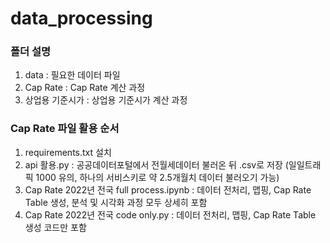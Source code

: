 # data_processing
### 폴더 설명
1. data : 필요한 데이터 파일
2. Cap Rate : Cap Rate 계산 과정
3. 상업용 기준시가 : 상업용 기준시가 계산 과정
### Cap Rate 파일 활용 순서
1) requirements.txt 설치
2) api 활용.py : 공공데이터포털에서 전월세데이터 불러온 뒤 .csv로 저장 (일일트래픽 1000 유의, 하나의 서비스키로 약 2.5개월치 데이터 불러오기 가능)
3) Cap Rate 2022년 전국 full process.ipynb : 데이터 전처리, 맵핑, Cap Rate Table 생성, 분석 및 시각화 과정 모두 상세히 포함
4) Cap Rate 2022년 전국 code only.py : 데이터 전처리, 맵핑, Cap Rate Table 생성 코드만 포함
